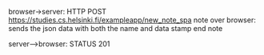 browser->server: HTTP POST https://studies.cs.helsinki.fi/exampleapp/new_note_spa
note over browser: 
sends the json data with both the name and data stamp
end note

server-->browser: STATUS 201

